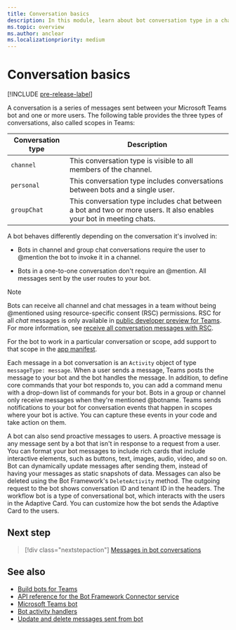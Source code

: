 ```yaml
---
title: Conversation basics
description: In this module, learn about bot conversation type in a channel, personal chat, and a group chat scopes in Microsoft Teams.
ms.topic: overview
ms.author: anclear
ms.localizationpriority: medium
---
```


# Conversation basics

[!INCLUDE [pre-release-label](~/includes/v4-to-v3-pointer-bots.md)]

A conversation is a series of messages sent between your Microsoft Teams bot and one or more users. The following table provides the three types of conversations, also called scopes in Teams:

| Conversation type | Description |
| ------- | ----------- |
| `channel` | This conversation type is visible to all members of the channel. |
| `personal` | This conversation type includes conversations between bots and a single user. |
| `groupChat` | This conversation type includes chat between a bot and two or more users. It also enables your bot in meeting chats. |

A bot behaves differently depending on the conversation it's involved in:

* Bots in channel and group chat conversations require the user to @mention the bot to invoke it in a channel.

* Bots in a one-to-one conversation don't require an @mention. All messages sent by the user routes to your bot.

> [!NOTE]
> Bots can receive all channel and chat messages in a team without being @mentioned using resource-specific consent (RSC) permissions. RSC for all *chat* messages is only available in [public developer preview for Teams](../../../resources/dev-preview/developer-preview-intro.md). For more information, see [receive all conversation messages with RSC](channel-messages-with-rsc.md).

For the bot to work in a particular conversation or scope, add support to that scope in the [app manifest](~/resources/schema/manifest-schema.md).

Each message in a bot conversation is an `Activity` object of type `messageType: message`. When a user sends a message, Teams posts the message to your bot and the bot handles the message. In addition, to define core commands that your bot responds to, you can add a command menu with a drop-down list of commands for your bot. Bots in a group or channel only receive messages when they're mentioned @botname. Teams sends notifications to your bot for conversation events that happen in scopes where your bot is active. You can capture these events in your code and take action on them.

A bot can also send proactive messages to users. A proactive message is any message sent by a bot that isn't in response to a request from a user. You can format your bot messages to include rich cards that include interactive elements, such as buttons, text, images, audio, video, and so on. Bot can dynamically update messages after sending them, instead of having your messages as static snapshots of data. Messages can also be deleted using the Bot Framework's `DeleteActivity` method. The outgoing request to the bot shows conversation ID and tenant ID in the headers. The workflow bot is a type of conversational bot, which interacts with the users in the Adaptive Card. You can customize how the bot sends the Adaptive Card to the users.

## Next step

> [!div class="nextstepaction"]
> [Messages in bot conversations](~/bots/how-to/conversations/conversation-messages.md)

## See also

* [Build bots for Teams](../../what-are-bots.md)
* [API reference for the Bot Framework Connector service](/azure/bot-service/rest-api/bot-framework-rest-connector-api-reference)
* [Microsoft Teams bot](../../../resources/bot-v3/bot-conversations/bots-conversations.md)
* [Bot activity handlers](../../bot-basics.md)
* [Update and delete messages sent from bot](../update-and-delete-bot-messages.md)
